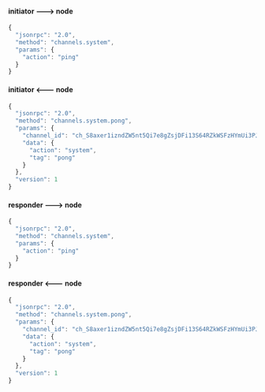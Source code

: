 
#### initiator ---> node
```javascript
{
  "jsonrpc": "2.0",
  "method": "channels.system",
  "params": {
    "action": "ping"
  }
}
```

#### initiator <--- node
```javascript
{
  "jsonrpc": "2.0",
  "method": "channels.system.pong",
  "params": {
    "channel_id": "ch_S8axer1izndZW5nt5Qi7e8gZsjDFi13S64RZkWSFzHYmUi3PJ",
    "data": {
      "action": "system",
      "tag": "pong"
    }
  },
  "version": 1
}
```

#### responder ---> node
```javascript
{
  "jsonrpc": "2.0",
  "method": "channels.system",
  "params": {
    "action": "ping"
  }
}
```

#### responder <--- node
```javascript
{
  "jsonrpc": "2.0",
  "method": "channels.system.pong",
  "params": {
    "channel_id": "ch_S8axer1izndZW5nt5Qi7e8gZsjDFi13S64RZkWSFzHYmUi3PJ",
    "data": {
      "action": "system",
      "tag": "pong"
    }
  },
  "version": 1
}
```
